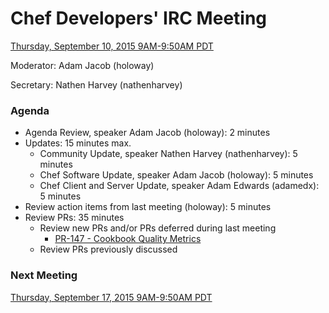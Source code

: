 # Chef Developers' IRC Meeting

[Thursday, September 10, 2015 9AM-9:50AM PDT](http://everytimezone.com/#2015-9-10,240,cn3)

Moderator:  Adam Jacob (holoway)

Secretary:  Nathen Harvey (nathenharvey)

### Agenda
* Agenda Review, speaker Adam Jacob (holoway): 2 minutes
* Updates: 15 minutes max.
  * Community Update, speaker Nathen Harvey (nathenharvey): 5 minutes
  * Chef Software Update, speaker Adam Jacob (holoway): 5 minutes
  * Chef Client and Server Update, speaker Adam Edwards (adamedx): 5 minutes
* Review action items from last meeting (holoway): 5 minutes
* Review PRs:  35 minutes
  * Review new PRs and/or PRs deferred during last meeting
    * [PR-147 - Cookbook Quality Metrics](https://github.com/chef/chef-rfc/pull/147)
  * Review PRs previously discussed

### Next Meeting

[Thursday, September 17, 2015 9AM-9:50AM PDT](http://everytimezone.com/#2015-9-17,240,cn3)
